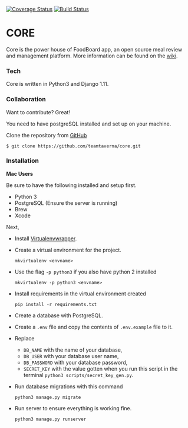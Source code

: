 [![Coverage Status](https://coveralls.io/repos/github/teamtaverna/core/badge.svg?branch=master)](https://coveralls.io/github/teamtaverna/core?branch=master) [![Build Status](https://travis-ci.org/teamtaverna/core.svg?branch=master)](https://travis-ci.org/teamtaverna/core)

# CORE
Core is the power house of FoodBoard app, an open source meal review and management platform. More information can be found on the [wiki](https://github.com/teamtaverna/assets/wiki).

### Tech
Core is written in Python3 and Django 1.11.

### Collaboration

Want to contribute? Great!

You need to have postgreSQL installed and set up on your machine.

Clone the repository from [GitHub](https://www.github.com)
```
$ git clone https://github.com/teamtaverna/core.git
```

### Installation

**Mac Users**

Be sure to have the following installed and setup first.
* Python 3
* PostgreSQL (Ensure the server is running)
* Brew
* Xcode

Next,
* Install [Virtualenvwrapper](https://virtualenvwrapper.readthedocs.org/en/latest/install.html).
* Create a virtual environment for the project.
    ```
    mkvirtualenv <envname>
    ```

* Use the flag `-p python3` if you also have python 2 installed
    ```
    mkvirtualenv -p python3 <envname>
    ```

* Install requirements in the virtual environment created
    ```
    pip install -r requirements.txt
    ```

* Create a database with PostgreSQL.
* Create a `.env` file and copy the contents of `.env.example` file to it.
* Replace
  - `DB_NAME` with the name of your database,
  - `DB_USER` with your database user name,
  - `DB_PASSWORD` with your database password,
  - `SECRET_KEY` with the value gotten when you run this script in the terminal `python3 scripts/secret_key_gen.py`.

* Run database migrations with this command
    ```
    python3 manage.py migrate
    ```

* Run server to ensure everything is working fine.
    ```
    python3 manage.py runserver
    ```
